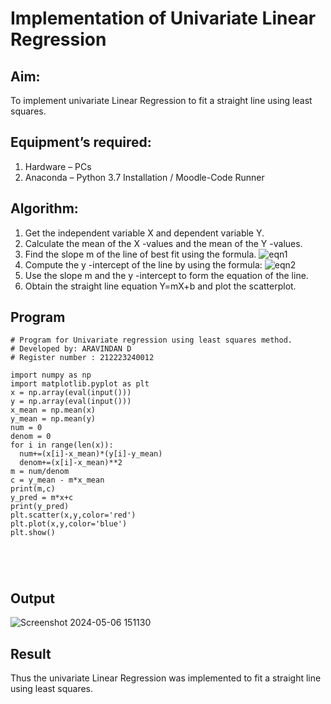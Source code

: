 # Implementation of Univariate Linear Regression
## Aim:
To implement univariate Linear Regression to fit a straight line using least squares.
## Equipment’s required:
1.	Hardware – PCs
2.	Anaconda – Python 3.7 Installation / Moodle-Code Runner
## Algorithm:
1.	Get the independent variable X and dependent variable Y.
2.	Calculate the mean of the X -values and the mean of the Y -values.
3.	Find the slope m of the line of best fit using the formula.
 ![eqn1](./eq1.jpg)
4.	Compute the y -intercept of the line by using the formula:
![eqn2](./eq2.jpg)  
5.	Use the slope m and the y -intercept to form the equation of the line.
6.	Obtain the straight line equation Y=mX+b and plot the scatterplot.
## Program
```
# Program for Univariate regression using least squares method.
# Developed by: ARAVINDAN D
# Register number : 212223240012

import numpy as np
import matplotlib.pyplot as plt
x = np.array(eval(input()))
y = np.array(eval(input()))
x_mean = np.mean(x)
y_mean = np.mean(y)
num = 0
denom = 0
for i in range(len(x)):
  num+=(x[i]-x_mean)*(y[i]-y_mean)
  denom+=(x[i]-x_mean)**2
m = num/denom
c = y_mean - m*x_mean
print(m,c)
y_pred = m*x+c
print(y_pred)
plt.scatter(x,y,color='red')
plt.plot(x,y,color='blue')
plt.show()





```
## Output

![Screenshot 2024-05-06 151130](https://github.com/Aravindan2006/Univariate-Linear-Regression/assets/151760062/7ed1ecf2-9513-430f-981e-7de41182c315)


## Result
Thus the univariate Linear Regression was implemented to fit a straight line using least squares.
